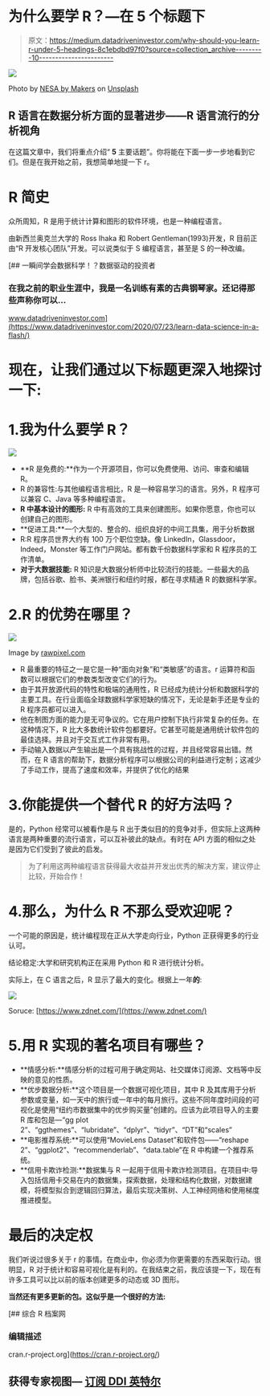 # 为什么要学 R？—在 5 个标题下

> 原文：<https://medium.datadriveninvestor.com/why-should-you-learn-r-under-5-headings-8c1ebdbd97f0?source=collection_archive---------10----------------------->

![](img/66198df64333721b8358ebdcefcbc63b.png)

Photo by [NESA by Makers](https://unsplash.com/@nesabymakers?utm_source=medium&utm_medium=referral) on [Unsplash](https://unsplash.com/?utm_source=medium&utm_medium=referral)

## R 语言在数据分析方面的显著进步——R 语言流行的分析视角

在这篇文章中，我们将重点介绍“ **5** 主要话题”。你将能在下面一步一步地看到它们。但是在我开始之前，我想简单地提一下 r。

# R 简史

众所周知，R 是用于统计计算和图形的软件环境，也是一种编程语言。

由新西兰奥克兰大学的 Ross Ihaka 和 Robert Gentleman(1993)开发，R 目前正由“R 开发核心团队”开发。可以说类似于 S 编程语言，甚至是 S 的一种改编。

[](https://www.datadriveninvestor.com/2020/07/23/learn-data-science-in-a-flash/) [## 一瞬间学会数据科学！？数据驱动的投资者

### 在我之前的职业生涯中，我是一名训练有素的古典钢琴家。还记得那些声称你可以…

www.datadriveninvestor.com](https://www.datadriveninvestor.com/2020/07/23/learn-data-science-in-a-flash/) 

# 现在，让我们通过以下标题更深入地探讨一下:

# 1.我为什么要学 R？

![](img/2f249e13248c168c75e442467a2ae538.png)

*   **R 是免费的:**作为一个开源项目，你可以免费使用、访问、审查和编辑 R。
*   R 的兼容性:与其他编程语言相比，R 是一种容易学习的语言。另外，R 程序可以兼容 C、Java 等多种编程语言。
*   **R 中基本设计的图形:** R 中有高效的工具来创建图形。如果你愿意，你也可以创建自己的图形。
*   **促进工具:**一个大型的、整合的、组织良好的中间工具集，用于分析数据
*   R:R 程序员世界大约有 100 万个职位空缺。像 LinkedIn，Glassdoor，Indeed，Monster 等工作门户网站。都有数千份数据科学家和 R 程序员的工作清单。
*   **对于大数据技能:** R 知识是大数据分析师中比较流行的技能。一些最大的品牌，包括谷歌、脸书、美洲银行和纽约时报，都在寻求精通 R 的数据科学家。

# 2.R 的优势在哪里？

![](img/eee68dfa2fd219474685cce2d4001c39.png)

Image by [rawpixel.com](http://rawpixel.com/)

*   R 最重要的特征之一是它是一种“面向对象”和“类敏感”的语言。r 运算符和函数可以根据它们的参数类型改变它们的行为。
*   由于其开放源代码的特性和极端的通用性，R 已经成为统计分析和数据科学的主要工具。在行业面临全球数据科学家短缺的情况下，无论是新手还是专业的 R 程序员都可以进入。
*   他在制图方面的能力是无可争议的。它在用户控制下执行非常复杂的任务。在这种情况下，R 比大多数统计软件包都要好。它甚至可能是通用统计软件包的最佳选择。并且对于交互式工作非常有用。
*   手动输入数据以产生输出是一个具有挑战性的过程，并且经常容易出错。然而，在 R 语言的帮助下，数据分析程序可以根据公司的利益进行定制；这减少了手动工作，提高了速度和效率，并提供了优化的结果

# 3.你能提供一个替代 R 的好方法吗？

是的，Python 经常可以被看作是与 R 出于类似目的的竞争对手，但实际上这两种语言是两种重要的流行语言，可以互补彼此的缺点。有时在 API 方面的相似之处是因为它们受到了彼此的启发。

> 为了利用这两种编程语言获得最大收益并开发出优秀的解决方案，建议停止比较，开始合作！

# 4.那么，为什么 R 不那么受欢迎呢？

一个可能的原因是，统计编程现在正从大学走向行业，Python 正获得更多的行业认可。

结论稳定:大学和研究机构正在采用 Python 和 R 进行统计分析。

实际上，在 C 语言之后，R 显示了最大的变化。根据上一年**的**:

![](img/f1a9efd768c85990b22a29b4b41d3eb9.png)

Soruce: [https://www.zdnet.com/](https://www.zdnet.com/)

# 5.用 R 实现的著名项目有哪些？

*   **情感分析:**情感分析的过程可用于确定网站、社交媒体订阅源、文档等中反映的意见的性质。
*   **优步数据分析:**这个项目是一个数据可视化项目，其中 R 及其库用于分析参数或变量，如一天中的旅行或一年中的每月旅行。这些不同年度时间段的可视化是使用“纽约市数据集中的优步购买量”创建的。应该为此项目导入的主要 R 库和包是—“gg plot 2”、“ggthemes”、“lubridate”、“dplyr”、“tidyr”、“DT”和“scales”
*   **电影推荐系统:**可以使用“MovieLens Dataset”和软件包——“reshape 2”、“ggplot2”、“recommenderlab”、“data.table”在 R 中构建一个推荐系统。
*   **信用卡欺诈检测:**数据集与 R 一起用于信用卡欺诈检测项目。在项目中:导入包括信用卡交易在内的数据集，探索数据，处理和结构化数据，对数据建模，将模型拟合到逻辑回归算法，最后实现决策树、人工神经网络和使用梯度推进模型。

# 最后的决定权

我们听说过很多关于 r 的事情。在商业中，你必须为你更需要的东西采取行动。很明显，R 对于统计和容易可视化是有利的。在我结束之前，我应该提一下，现在有许多工具可以比以前的版本创建更多的动态或 3D 图形。

**当然还有更多更新的包。这似乎是一个很好的方法:**

 [## 综合 R 档案网

### 编辑描述

cran.r-project.org](https://cran.r-project.org/) 

## 获得专家视图— [订阅 DDI 英特尔](https://datadriveninvestor.com/ddi-intel)